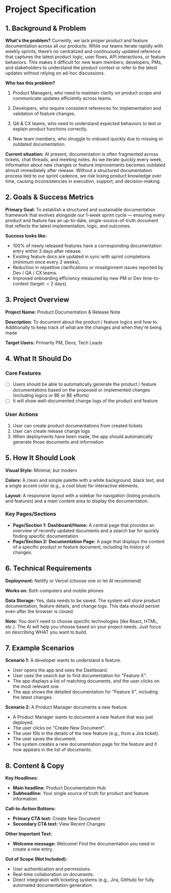 # Project Specification

## 1. Background & Problem

**What's the problem?**
Currently, we lack proper product and feature documentation across all our products. While our teams iterate rapidly with weekly sprints, there’s no centralized and continuously updated reference that captures the latest product logic, user flows, API interactions, or feature behaviors. This makes it difficult for new team members, developers, PMs, and stakeholders to understand the product context or refer to the latest updates without relying on ad-hoc discussions.

**Who has this problem?**

1. Product Managers, who need to maintain clarity on product scope and communicate updates efficiently across teams.

2. Developers, who require consistent references for implementation and validation of feature changes.

3. QA & CX teams, who need to understand expected behaviors to test or explain product functions correctly.

4. New team members, who struggle to onboard quickly due to missing or outdated documentation.

**Current situation:**
At present, documentation is often fragmented across tickets, chat threads, and meeting notes. As we iterate quickly every week, information about new changes or feature improvements becomes outdated almost immediately after release. Without a structured documentation process tied to our sprint cadence, we risk losing product knowledge over time, causing inconsistencies in execution, support, and decision-making.

## 2. Goals & Success Metrics

**Primary Goal:**
To establish a structured and sustainable documentation framework that evolves alongside our 1-week sprint cycle — ensuring every product and feature has an up-to-date, single-source-of-truth document that reflects the latest implementation, logic, and outcomes.

**Success looks like:**

- 100% of newly released features have a corresponding documentation entry within 3 days after release.
- Existing feature docs are updated in sync with sprint completions (minimum once every 2 weeks).
- Reduction in repetitive clarifications or misalignment issues reported by Dev / QA / CX teams.
- Improved onboarding efficiency measured by new PM or Dev time-to-context (target: < 2 days).

## 3. Project Overview

**Project Name:**
Product Documentation & Release Note

**Description:**
To document about the product / feature logics and how to. Additionally to keep track of what are the changes and when they're being made

**Target Users:**
Primarily PM, Devs, Tech Leads

## 4. What It Should Do

### Core Features

- [ ] Users should be able to automatically generate the product / feature documentations based on the proposed or implemented changes (including logics or BE or BE efforts)
- [ ] It will show well-documented change logs of the product and feature

### User Actions

1. User can create product documentations from created tickets
2. User can create release change logs
3. When deployments have been made, the app should automatically generate those documents and information

## 5. How It Should Look

**Visual Style:** Minimal, but modern

**Colors:** A clean and simple palette with a white background, black text, and a single accent color (e.g., a cool blue) for interactive elements.

**Layout:** A responsive layout with a sidebar for navigation (listing products and features) and a main content area to display the documentation.

### Key Pages/Sections

- **Page/Section 1:** **Dashboard/Home:** A central page that provides an overview of recently updated documents and a search bar for quickly finding specific documentation.
- **Page/Section 2:** **Documentation Page:** A page that displays the content of a specific product or feature document, including its history of changes.

## 6. Technical Requirements

**Deployment:** Netlify or Vercel (choose one or let AI recommend)

**Works on:** Both computers and mobile phones

**Data Storage:** Yes, data needs to be saved. The system will store product documentation, feature details, and change logs. This data should persist even after the browser is closed.

**Note:** You don't need to choose specific technologies (like React, HTML, etc.). The AI will help you choose based on your project needs. Just focus on describing WHAT you want to build.

## 7. Example Scenarios

**Scenario 1:** A developer wants to understand a feature.

- User opens the app and sees the Dashboard.
- User uses the search bar to find documentation for "Feature X".
- The app displays a list of matching documents, and the user clicks on the most relevant one.
- The app shows the detailed documentation for "Feature X", including the latest changes.

**Scenario 2:** A Product Manager documents a new feature.

- A Product Manager wants to document a new feature that was just deployed.
- The user clicks on "Create New Document".
- The user fills in the details of the new feature (e.g., from a Jira ticket).
- The user saves the document.
- The system creates a new documentation page for the feature and it now appears in the list of documents.

## 8. Content & Copy

**Key Headlines:**

- **Main headline:** Product Documentation Hub
- **Subheadline:** Your single source of truth for product and feature information.

**Call-to-Action Buttons:**

- **Primary CTA text:** Create New Document
- **Secondary CTA text:** View Recent Changes

**Other Important Text:**

- **Welcome message:** Welcome! Find the documentation you need or create a new entry.

**Out of Scope (Not Included):**

- User authentication and permissions.
- Real-time collaboration on documents.
- Direct integration with ticketing systems (e.g., Jira, GitHub) for fully automated documentation generation.
